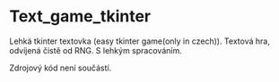 # Text_game_tkinter
Lehká tkinter textovka (easy tkinter game(only in czech)).
Textová hra, odvíjená čistě od RNG. S lehkým spracováním.

Zdrojový kód není součástí.

